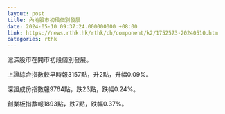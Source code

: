 ```yaml
---
layout: post
title: 內地股市初段個別發展
date: 2024-05-10 09:37:24.000000000 +08:00
link: https://news.rthk.hk/rthk/ch/component/k2/1752573-20240510.htm
categories: rthk
---
```


滬深股市在開市初段個別發展。

上證綜合指數較早時報3157點，升2點，升幅0.09%。

深證成份指數報9764點，跌23點，跌幅0.24%。

創業板指數報1893點，跌7點，跌幅0.37%。
